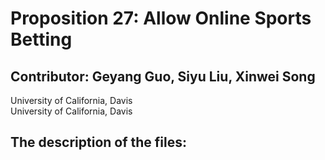 # Proposition 27: Allow Online Sports Betting
## Contributor: Geyang Guo, Siyu Liu, Xinwei Song
University of California, Davis
<br />
University of California, Davis
## The description of the files:
